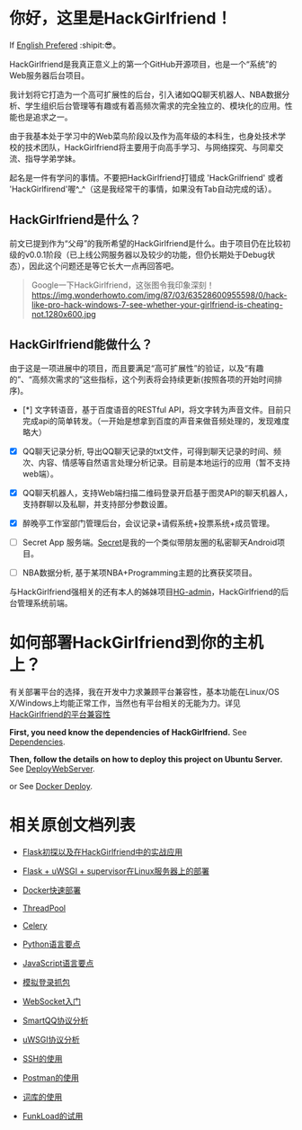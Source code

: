# 你好，这里是HackGirlfriend！ 
If [English Prefered](http://cannot.cc/README_EN.md) :shipit::sunglasses:。

HackGirlfriend是我真正意义上的第一个GitHub开源项目，也是一个“系统”的Web服务器后台项目。

我计划将它打造为一个高可扩展性的后台，引入诸如QQ聊天机器人、NBA数据分析、学生组织后台管理等有趣或有着高频次需求的完全独立的、模块化的应用。性能也是追求之一。

由于我基本处于学习中的Web菜鸟阶段以及作为高年级的本科生，也身处技术学校的技术团队，HackGirlfriend将主要用于向高手学习、与网络探究、与同辈交流、指导学弟学妹。

起名是一件有学问的事情。不要把HackGirlfriend打错成 'HackGrilfriend' 或者 'HackGirlfirend'喔^_^（这是我经常干的事情，如果没有Tab自动完成的话）。

## HackGirlfriend是什么？
前文已提到作为“父母”的我所希望的HackGirlfriend是什么。由于项目仍在比较初级的v0.0.1阶段（已上线公网服务器以及较少的功能，但仍长期处于Debug状态），因此这个问题还是等它长大一点再回答吧。

>Google一下HackGirlfriend，这张图令我印象深刻！https://img.wonderhowto.com/img/87/03/63528600955598/0/hack-like-pro-hack-windows-7-see-whether-your-girlfriend-is-cheating-not.1280x600.jpg

## HackGirlfriend能做什么？

由于这是一项进展中的项目，而且要满足“高可扩展性”的验证，以及“有趣的”、“高频次需求的”这些指标，这个列表将会持续更新(按照各项的开始时间排序)。

* [*] 文字转语音，基于百度语音的RESTful API，将文字转为声音文件。目前只完成api的简单转发。（一开始是想拿到百度的声音来做音频处理的，发现难度略大）

* [x] QQ聊天记录分析, 导出QQ聊天记录的txt文件，可得到聊天记录的时间、频次、内容、情感等自然语言处理分析记录。目前是本地运行的应用（暂不支持web端）。

* [x] QQ聊天机器人，支持Web端扫描二维码登录开启基于图灵API的聊天机器人，支持群聊以及私聊，并支持部分参数设置。

* [x] 醉晚亭工作室部门管理后台，会议记录+请假系统+投票系统+成员管理。 

* [ ] Secret App 服务端。[Secret](https://github.com/Danceiny/Secret)是我的一个类似带朋友圈的私密聊天Android项目。
* [ ] NBA数据分析, 基于某项NBA+Programming主题的比赛获奖项目。

与HackGirlfriend强相关的还有本人的姊妹项目[HG-admin](https://github.com/Danceiny/HG-admin)，HackGirlfriend的后台管理系统前端。

# 如何部署HackGirlfriend到你的主机上？

有关部署平台的选择，我在开发中力求兼顾平台兼容性，基本功能在Linux/OS X/Windows上均能正常工作，当然也有平台相关的无能为力。详见[HackGirlfriend的平台兼容性](https://cannot.cc/HackGirlfriend/Platform)

**First, you need know the dependencies of HackGirlfriend.**
See [Dependencies](https://cannot.cc/HackGirlfriend/Dependencies).

**Then, follow the details on how to deploy this project on Ubuntu Server.**
See [DeployWebServer](https://github.com/Danceiny/HackGirlfriend/DeployWebServer).
 
 or See [Docker Deploy](http://cannot.cc/HackGirlfriend/Docker).

# 相关原创文档列表

- [Flask初探以及在HackGirlfriend中的实战应用](http://cannot.cc/HackGirlfriend/Flask)
- [Flask + uWSGI + supervisor在Linux服务器上的部署](http://cannot.cc/HackGirlfriend/DeployWebServer)

- [Docker快速部署](http://cannot.cc/HackGirlfriend/Docker)
- [ThreadPool](http://cannot.cc/HackGirlfriend/ThreadPool)
- [Celery](http://cannot.cc/HackGirlfriend/Celery)

- [Python语言要点](http://cannot.cc/HackGirlfriend/Python)
- [JavaScript语言要点](http://cannot.cc/HackGirlfriend/Python)


- [模拟登录抓包](http://cannot.cc/HackGirlfriend/模拟登录抓包)
- [WebSocket入门](http://cannot.cc/HackGirlfriend/WebSocket)
- [SmartQQ协议分析](http://cannot.cc/HackGirlfriend/SmartQQ)
- [uWSGI协议分析](http://cannot.cc/HackGirlfriend/uWSGI)

- [SSH的使用](http://cannot.cc/HackGirlfriend/SSH)
- [Postman的使用](http://cannot.cc/HackGirlfriend/Postman)
- [词库的使用](http://cannot.cc/HackGirlfriend/词库)
- [FunkLoad的试用](http://cannot.cc/HackGirlfriend/FunkLoad)

